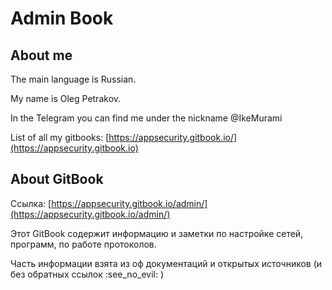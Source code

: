 # Admin Book

## About me

The main language is Russian.

My name is Oleg Petrakov.&#x20;

In the Telegram you can find me under the nickname @IkeMurami

List of all my gitbooks: [https://appsecurity.gitbook.io/](https://appsecurity.gitbook.io)

## About GitBook

Ссылка: [https://appsecurity.gitbook.io/admin/](https://appsecurity.gitbook.io/admin/)

Этот GitBook содержит информацию и заметки по настройке сетей, программ, по работе протоколов.

Часть информации взята из оф документаций и открытых источников (и без обратных ссылок :see\_no\_evil: )
